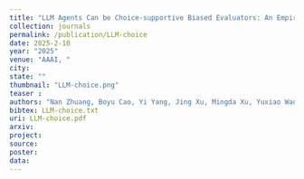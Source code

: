 ```yaml
---
title: "LLM Agents Can be Choice-supportive Biased Evaluators: An Empirical Study  <span style='color:red'>(Oral)</span>"
collection: journals
permalink: /publication/LLM-choice
date: 2025-2-10
year: "2025"
venue: "AAAI, "
city: 
state: ""
thumbnail: "LLM-choice.png"
teaser : 
authors: "Nan Zhuang, Boyu Cao, Yi Yang, Jing Xu, Mingda Xu, Yuxiao Wang, Qi Liu*"
bibtex: LLM-choice.txt
uri: LLM-choice.pdf
arxiv: 
project: 
source: 
poster: 
data:
---
```

